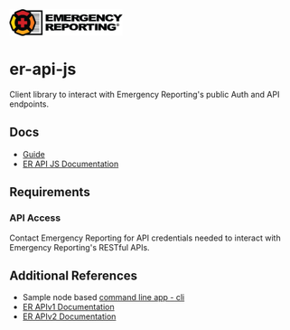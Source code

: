 <img src="assets/logo-basic.png" alt="Emergency Reporting" style="width: 200px;"/>

# er-api-js

Client library to interact with Emergency Reporting's public Auth and API endpoints.

## Docs

* [Guide](https://emergencyreporting.github.io/er-api-js/tutorial-1.%20Overview.html)
* [ER API JS Documentation](https://emergencyreporting.github.io/er-api-js)

## Requirements

### API Access

Contact Emergency Reporting for API credentials needed to interact with Emergency Reporting's RESTful APIs.

## Additional References

* Sample node based [command line app - cli](https://github.com/EmergencyReporting/er-api-cli)
* [ER APIv1 Documentation](https://api.emergencyreporting.com/V1/docs/index.html)
* [ER APIv2 Documentation](https://api.emergencyreporting.com/V2/documentation)
